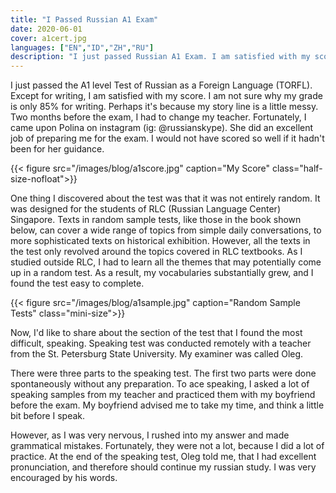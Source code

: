 ```yaml
---
title: "I Passed Russian A1 Exam"
date: 2020-06-01
cover: a1cert.jpg
languages: ["EN","ID","ZH","RU"]
description: "I just passed Russian A1 Exam. I am satisfied with my score. Two months before the exam..."
---
```


I just passed the A1 level Test of Russian as a Foreign Language (TORFL). 
Except for writing, I am satisfied with my score. I am not sure why my grade is only 85% 
for writing. 
Perhaps it's because my story line is a little messy. 
Two months before the exam, I had to change my teacher. Fortunately, I came upon Polina 
on instagram (ig: @russianskype). 
She did an excellent job of preparing me for the exam. 
I would not have scored so well if it hadn't been for her guidance. 

{{< figure src="/images/blog/a1score.jpg" caption="My Score" class="half-size-nofloat">}}

One thing I discovered about the test was that it was not entirely random. 
It was designed for the students of RLC (Russian Language Center) Singapore.
Texts in random sample tests, like those in the book shown below, can cover a wide range of topics from 
simple daily conversations, to more sophisticated texts on historical exhibition. 
However, 
all the texts in the test only revolved around the topics covered in RLC textbooks. 
As I studied outside RLC, I had to learn all the themes that 
may potentially come up in a random test. 
As a result, my vocabularies substantially grew, 
and I found the test easy to complete. 

{{< figure src="/images/blog/a1sample.jpg" caption="Random Sample Tests" class="mini-size">}}

Now, I'd like to share about the section of the test that I found the most difficult, speaking. 
Speaking test was conducted remotely with a teacher from the St. Petersburg State University. 
My examiner was called Oleg. 

There were three parts to the speaking test. The first two parts were done spontaneously 
without any preparation. 
To ace speaking, I asked a lot of speaking samples from my teacher and practiced them with 
my boyfriend before the exam. My boyfriend advised me to take my time, 
and think a little bit before I speak. 

However, as I was very nervous, I rushed into my answer and made grammatical mistakes. Fortunately, 
they were not a lot, because I did a lot of practice. 
At the end of the speaking test, Oleg told me, that I had excellent 
pronunciation, and therefore should continue my russian study. I was very encouraged by his words. 





 
